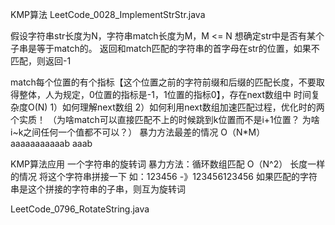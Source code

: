 KMP算法
LeetCode_0028_ImplementStrStr.java

假设字符串str长度为N，字符串match长度为M，M <= N
想确定str中是否有某个子串是等于match的。
返回和match匹配的字符串的首字母在str的位置，如果不匹配，则返回-1

match每个位置的有个指标【这个位置之前的字符前缀和后缀的匹配长度，不要取得整体，人为规定，0位置的指标是-1，1位置的指标0】，存在next数组中
时间复杂度O(N)
1）如何理解next数组
2）如何利用next数组加速匹配过程，优化时的两个实质！
（为啥match可以直接匹配不上的时候跳到k位置而不是i+1位置？
为啥i~k之间任何一个值都不可以？）
暴力方法最差的情况 O（N*M）
aaaaaaaaaaab    aaab


KMP算法应用
一个字符串的旋转词
暴力方法：循环数组匹配 O（N^2）
长度一样的情况
将这个字符串拼接一下
如：123456 -》123456123456
如果匹配的字符串是这个拼接的字符串的子串，则互为旋转词

LeetCode_0796_RotateString.java

